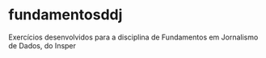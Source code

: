 # fundamentosddj
Exercícios desenvolvidos para a disciplina de Fundamentos em Jornalismo de Dados, do Insper
